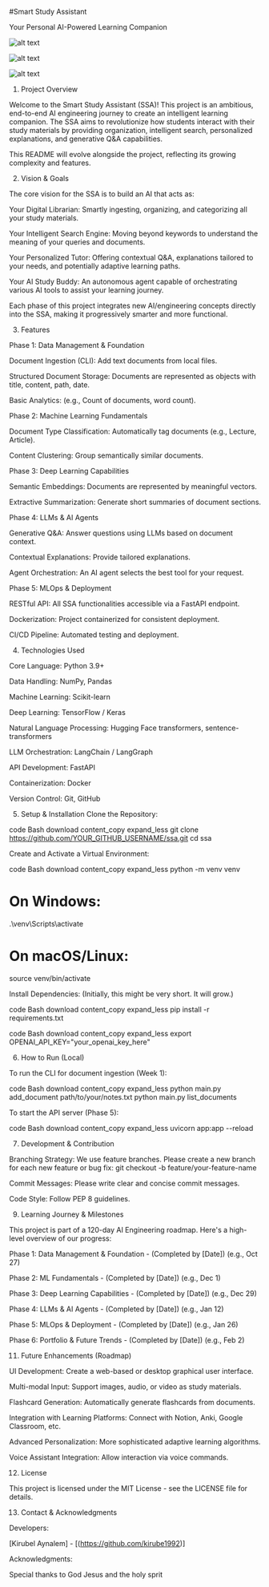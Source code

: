 

#Smart Study Assistant

Your Personal AI-Powered Learning Companion

![alt text](https://img.shields.io/badge/Python-3.9%2B-blue)


![alt text](https://img.shields.io/badge/License-MIT-yellow.svg)


![alt text](https://img.shields.io/github/stars/YOUR_GITHUB_USERNAME/ssa?style=social)

1. Project Overview

Welcome to the Smart Study Assistant (SSA)! This project is an ambitious, end-to-end AI engineering journey to create an intelligent learning companion. The SSA aims to revolutionize how students interact with their study materials by providing organization, intelligent search, personalized explanations, and generative Q&A capabilities.

This README will evolve alongside the project, reflecting its growing complexity and features.

2. Vision & Goals

The core vision for the SSA is to build an AI that acts as:

Your Digital Librarian: Smartly ingesting, organizing, and categorizing all your study materials.

Your Intelligent Search Engine: Moving beyond keywords to understand the meaning of your queries and documents.

Your Personalized Tutor: Offering contextual Q&A, explanations tailored to your needs, and potentially adaptive learning paths.

Your AI Study Buddy: An autonomous agent capable of orchestrating various AI tools to assist your learning journey.

Each phase of this project integrates new AI/engineering concepts directly into the SSA, making it progressively smarter and more functional.

3. Features

Phase 1: Data Management & Foundation

Document Ingestion (CLI): Add text documents from local files.

Structured Document Storage: Documents are represented as objects with title, content, path, date.

Basic Analytics: (e.g., Count of documents, word count).

Phase 2: Machine Learning Fundamentals

Document Type Classification: Automatically tag documents (e.g., Lecture, Article).

Content Clustering: Group semantically similar documents.

Phase 3: Deep Learning Capabilities

Semantic Embeddings: Documents are represented by meaningful vectors.

Extractive Summarization: Generate short summaries of document sections.

Phase 4: LLMs & AI Agents

Generative Q&A: Answer questions using LLMs based on document context.

Contextual Explanations: Provide tailored explanations.

Agent Orchestration: An AI agent selects the best tool for your request.

Phase 5: MLOps & Deployment

RESTful API: All SSA functionalities accessible via a FastAPI endpoint.

Dockerization: Project containerized for consistent deployment.

CI/CD Pipeline: Automated testing and deployment.

4. Technologies Used

Core Language: Python 3.9+

Data Handling: NumPy, Pandas

Machine Learning: Scikit-learn

Deep Learning: TensorFlow / Keras

Natural Language Processing: Hugging Face transformers, sentence-transformers

LLM Orchestration: LangChain / LangGraph

API Development: FastAPI

Containerization: Docker

Version Control: Git, GitHub

5. Setup & Installation
Clone the Repository:

code
Bash
download
content_copy
expand_less
git clone https://github.com/YOUR_GITHUB_USERNAME/ssa.git
cd ssa

Create and Activate a Virtual Environment:

code
Bash
download
content_copy
expand_less
python -m venv venv
# On Windows:
.\venv\Scripts\activate
# On macOS/Linux:
source venv/bin/activate

Install Dependencies:
(Initially, this might be very short. It will grow.)

code
Bash
download
content_copy
expand_less
pip install -r requirements.txt

code
Bash
download
content_copy
expand_less
export OPENAI_API_KEY="your_openai_key_here"

6. How to Run (Local)

To run the CLI for document ingestion (Week 1):

code
Bash
download
content_copy
expand_less
python main.py add_document path/to/your/notes.txt
python main.py list_documents

To start the API server (Phase 5):

code
Bash
download
content_copy
expand_less
uvicorn app:app --reload


7. Development & Contribution

Branching Strategy: We use feature branches. Please create a new branch for each new feature or bug fix: git checkout -b feature/your-feature-name

Commit Messages: Please write clear and concise commit messages.

Code Style: Follow PEP 8 guidelines. 

9. Learning Journey & Milestones

This project is part of a 120-day AI Engineering roadmap. Here's a high-level overview of our progress:

Phase 1: Data Management & Foundation - (Completed by [Date]) (e.g., Oct 27)

Phase 2: ML Fundamentals - (Completed by [Date]) (e.g., Dec 1)

Phase 3: Deep Learning Capabilities - (Completed by [Date]) (e.g., Dec 29)

Phase 4: LLMs & AI Agents - (Completed by [Date]) (e.g., Jan 12)

Phase 5: MLOps & Deployment - (Completed by [Date]) (e.g., Jan 26)

Phase 6: Portfolio & Future Trends - (Completed by [Date]) (e.g., Feb 2)

11. Future Enhancements (Roadmap)

UI Development: Create a web-based or desktop graphical user interface.

Multi-modal Input: Support images, audio, or video as study materials.

Flashcard Generation: Automatically generate flashcards from documents.

Integration with Learning Platforms: Connect with Notion, Anki, Google Classroom, etc.

Advanced Personalization: More sophisticated adaptive learning algorithms.

Voice Assistant Integration: Allow interaction via voice commands.

12. License

This project is licensed under the MIT License - see the LICENSE file for details.

13. Contact & Acknowledgments

Developers:

[Kirubel Aynalem] - [(https://github.com/kirube1992)]

Acknowledgments:

Special thanks to God Jesus and the holy sprit 
